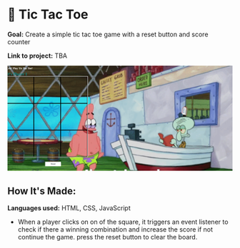 #  📌 Tic Tac Toe

**Goal:** Create a simple  tic tac toe game with a reset button and score counter

**Link to project:** TBA

![](gitit.png)

## How It's Made:

  **Languages used:**  HTML, CSS, JavaScript

  - When a player clicks on on of the square, it triggers an event listener to check if there a winning combination and increase the score
  if not continue the game. press the reset button to clear the board.
